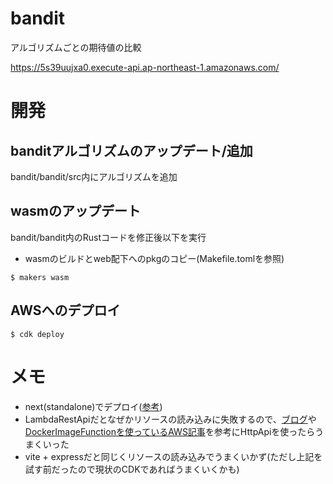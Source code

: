 # bandit
アルゴリズムごとの期待値の比較

https://5s39uujxa0.execute-api.ap-northeast-1.amazonaws.com/

# 開発
## banditアルゴリズムのアップデート/追加
bandit/bandit/src内にアルゴリズムを追加
## wasmのアップデート
bandit/bandit内のRustコードを修正後以下を実行
- wasmのビルドとweb配下へのpkgのコピー(Makefile.tomlを参照)
```
$ makers wasm
```
## AWSへのデプロイ
```
$ cdk deploy
```
# メモ
- next(standalone)でデプロイ([参考](https://zenn.dev/team_zenn/articles/nextjs-standalone-mode-cloudrun
))
- LambdaRestApiだとなぜかリソースの読み込みに失敗するので、[ブログ](https://tmokmss.hatenablog.com/entry/20221213/1670891305)や[DockerImageFunctionを使っているAWS記事](https://aws.amazon.com/jp/blogs/news/developing-microservices-using-container-image-support-for-aws-lambda-and-aws-cdk/)を参考にHttpApiを使ったらうまくいった
- vite + expressだと同じくリソースの読み込みでうまくいかず(ただし上記を試す前だったので現状のCDKであればうまくいくかも)
